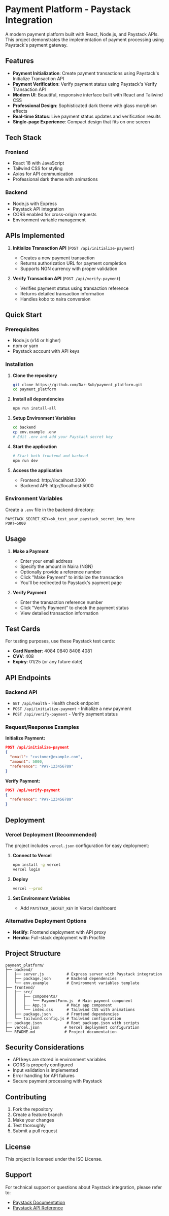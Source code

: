 # Payment Platform - Paystack Integration

A modern payment platform built with React, Node.js, and Paystack APIs. This project demonstrates the implementation of payment processing using Paystack's payment gateway.

## Features

- **Payment Initialization**: Create payment transactions using Paystack's Initialize Transaction API
- **Payment Verification**: Verify payment status using Paystack's Verify Transaction API
- **Modern UI**: Beautiful, responsive interface built with React and Tailwind CSS
- **Professional Design**: Sophisticated dark theme with glass morphism effects
- **Real-time Status**: Live payment status updates and verification results
- **Single-page Experience**: Compact design that fits on one screen

## Tech Stack

### Frontend
- React 18 with JavaScript
- Tailwind CSS for styling
- Axios for API communication
- Professional dark theme with animations

### Backend
- Node.js with Express
- Paystack API integration
- CORS enabled for cross-origin requests
- Environment variable management

## APIs Implemented

1. **Initialize Transaction API** (`POST /api/initialize-payment`)
   - Creates a new payment transaction
   - Returns authorization URL for payment completion
   - Supports NGN currency with proper validation

2. **Verify Transaction API** (`POST /api/verify-payment`)
   - Verifies payment status using transaction reference
   - Returns detailed transaction information
   - Handles kobo to naira conversion

## Quick Start

### Prerequisites
- Node.js (v14 or higher)
- npm or yarn
- Paystack account with API keys

### Installation

1. **Clone the repository**
   ```bash
   git clone https://github.com/Dar-Sub/payment_platform.git
   cd payment_platform
   ```

2. **Install all dependencies**
   ```bash
   npm run install-all
   ```

3. **Setup Environment Variables**
   ```bash
   cd backend
   cp env.example .env
   # Edit .env and add your Paystack secret key
   ```

4. **Start the application**
   ```bash
   # Start both frontend and backend
   npm run dev
   ```

5. **Access the application**
   - Frontend: http://localhost:3000
   - Backend API: http://localhost:5000

### Environment Variables

Create a `.env` file in the backend directory:

```env
PAYSTACK_SECRET_KEY=sk_test_your_paystack_secret_key_here
PORT=5000
```

## Usage

1. **Make a Payment**
   - Enter your email address
   - Specify the amount in Naira (NGN)
   - Optionally provide a reference number
   - Click "Make Payment" to initialize the transaction
   - You'll be redirected to Paystack's payment page

2. **Verify Payment**
   - Enter the transaction reference number
   - Click "Verify Payment" to check the payment status
   - View detailed transaction information

## Test Cards

For testing purposes, use these Paystack test cards:

- **Card Number**: 4084 0840 8408 4081
- **CVV**: 408
- **Expiry**: 01/25 (or any future date)

## API Endpoints

### Backend API

- `GET /api/health` - Health check endpoint
- `POST /api/initialize-payment` - Initialize a new payment
- `POST /api/verify-payment` - Verify payment status

### Request/Response Examples

**Initialize Payment:**
```json
POST /api/initialize-payment
{
  "email": "customer@example.com",
  "amount": 5000,
  "reference": "PAY-123456789"
}
```

**Verify Payment:**
```json
POST /api/verify-payment
{
  "reference": "PAY-123456789"
}
```

## Deployment

### Vercel Deployment (Recommended)

The project includes `vercel.json` configuration for easy deployment:

1. **Connect to Vercel**
   ```bash
   npm install -g vercel
   vercel login
   ```

2. **Deploy**
   ```bash
   vercel --prod
   ```

3. **Set Environment Variables**
   - Add `PAYSTACK_SECRET_KEY` in Vercel dashboard

### Alternative Deployment Options

- **Netlify**: Frontend deployment with API proxy
- **Heroku**: Full-stack deployment with Procfile

## Project Structure

```
payment_platform/
├── backend/
│   ├── server.js          # Express server with Paystack integration
│   ├── package.json       # Backend dependencies
│   └── env.example        # Environment variables template
├── frontend/
│   ├── src/
│   │   ├── components/
│   │   │   └── PaymentForm.js  # Main payment component
│   │   ├── App.js         # Main app component
│   │   └── index.css      # Tailwind CSS with animations
│   ├── package.json       # Frontend dependencies
│   └── tailwind.config.js # Tailwind configuration
├── package.json           # Root package.json with scripts
├── vercel.json           # Vercel deployment configuration
└── README.md             # Project documentation
```

## Security Considerations

- API keys are stored in environment variables
- CORS is properly configured
- Input validation is implemented
- Error handling for API failures
- Secure payment processing with Paystack

## Contributing

1. Fork the repository
2. Create a feature branch
3. Make your changes
4. Test thoroughly
5. Submit a pull request

## License

This project is licensed under the ISC License.

## Support

For technical support or questions about Paystack integration, please refer to:
- [Paystack Documentation](https://paystack.com/docs)
- [Paystack API Reference](https://paystack.com/docs/api)
